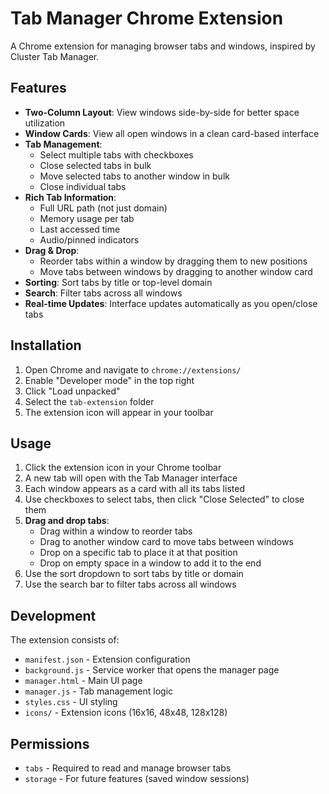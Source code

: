 # Tab Manager Chrome Extension

A Chrome extension for managing browser tabs and windows, inspired by Cluster Tab Manager.

## Features

- **Two-Column Layout**: View windows side-by-side for better space utilization
- **Window Cards**: View all open windows in a clean card-based interface
- **Tab Management**: 
  - Select multiple tabs with checkboxes
  - Close selected tabs in bulk
  - Move selected tabs to another window in bulk
  - Close individual tabs
- **Rich Tab Information**:
  - Full URL path (not just domain)
  - Memory usage per tab
  - Last accessed time
  - Audio/pinned indicators
- **Drag & Drop**: 
  - Reorder tabs within a window by dragging them to new positions
  - Move tabs between windows by dragging to another window card
- **Sorting**: Sort tabs by title or top-level domain
- **Search**: Filter tabs across all windows
- **Real-time Updates**: Interface updates automatically as you open/close tabs

## Installation

1. Open Chrome and navigate to `chrome://extensions/`
2. Enable "Developer mode" in the top right
3. Click "Load unpacked"
4. Select the `tab-extension` folder
5. The extension icon will appear in your toolbar

## Usage

1. Click the extension icon in your Chrome toolbar
2. A new tab will open with the Tab Manager interface
3. Each window appears as a card with all its tabs listed
4. Use checkboxes to select tabs, then click "Close Selected" to close them
5. **Drag and drop tabs**:
   - Drag within a window to reorder tabs
   - Drag to another window card to move tabs between windows
   - Drop on a specific tab to place it at that position
   - Drop on empty space in a window to add it to the end
6. Use the sort dropdown to sort tabs by title or domain
7. Use the search bar to filter tabs across all windows

## Development

The extension consists of:
- `manifest.json` - Extension configuration
- `background.js` - Service worker that opens the manager page
- `manager.html` - Main UI page
- `manager.js` - Tab management logic
- `styles.css` - UI styling
- `icons/` - Extension icons (16x16, 48x48, 128x128)

## Permissions

- `tabs` - Required to read and manage browser tabs
- `storage` - For future features (saved window sessions)
